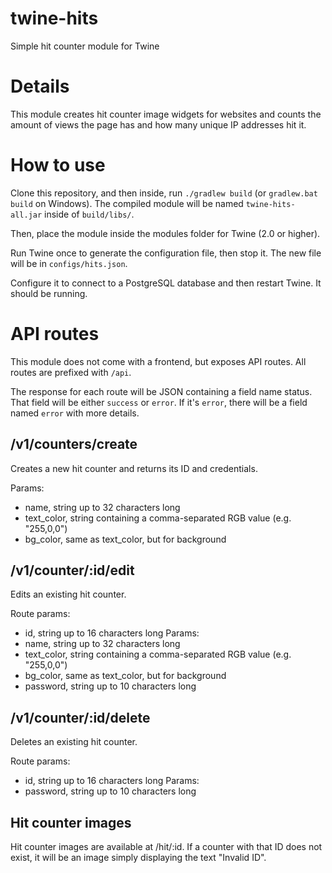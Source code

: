 # twine-hits
Simple hit counter module for Twine

# Details
This module creates hit counter image widgets for websites and counts the amount of views the page has and how many unique IP addresses hit it.

# How to use
Clone this repository, and then inside, run `./gradlew build` (or `gradlew.bat build` on Windows).
The compiled module will be named `twine-hits-all.jar` inside of `build/libs/`.

Then, place the module inside the modules folder for Twine (2.0 or higher).

Run Twine once to generate the configuration file, then stop it. The new file will be in `configs/hits.json`.

Configure it to connect to a PostgreSQL database and then restart Twine. It should be running.

# API routes
This module does not come with a frontend, but exposes API routes. All routes are prefixed with `/api`.

The response for each route will be JSON containing a field name status. That field will be either `success` or `error`.
If it's `error`, there will be a field named `error` with more details.

## /v1/counters/create
Creates a new hit counter and returns its ID and credentials.

Params:
 - name, string up to 32 characters long
 - text_color, string containing a comma-separated RGB value (e.g. "255,0,0")
 - bg_color, same as text_color, but for background

## /v1/counter/:id/edit
Edits an existing hit counter.

Route params:
 - id, string up to 16 characters long
Params:
 - name, string up to 32 characters long
 - text_color, string containing a comma-separated RGB value (e.g. "255,0,0")
 - bg_color, same as text_color, but for background
 - password, string up to 10 characters long

## /v1/counter/:id/delete
Deletes an existing hit counter.

Route params:
 - id, string up to 16 characters long
Params:
 - password, string up to 10 characters long

## Hit counter images
Hit counter images are available at /hit/:id. If a counter with that ID does not exist, it will be an image simply displaying the text "Invalid ID".